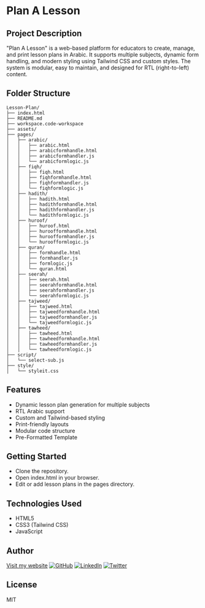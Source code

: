 # Plan A Lesson

## Project Description
"Plan A Lesson" is a web-based platform for educators to create, manage, and print lesson plans in Arabic. It supports multiple subjects, dynamic form handling, and modern styling using Tailwind CSS and custom styles. The system is modular, easy to maintain, and designed for RTL (right-to-left) content.

## Folder Structure
```
Lesson-Plan/
├── index.html
├── README.md
├── workspace.code-workspace
├── assets/
├── pages/
│   ├── arabic/
│   │   ├── arabic.html
│   │   ├── arabicformhandle.html
│   │   ├── arabicformhandler.js
│   │   └── arabicformlogic.js
│   ├── fiqh/
│   │   ├── fiqh.html
│   │   ├── fiqhformhandle.html
│   │   ├── fiqhformhandler.js
│   │   └── fiqhformlogic.js
│   ├── hadith/
│   │   ├── hadith.html
│   │   ├── hadithformhandle.html
│   │   ├── hadithformhandler.js
│   │   └── hadithformlogic.js
│   ├── huroof/
│   │   ├── huroof.html
│   │   ├── huroofformhandle.html
│   │   ├── huroofformhandler.js
│   │   └── huroofformlogic.js
│   ├── quran/
│   │   ├── formhandle.html
│   │   ├── formhandler.js
│   │   ├── formlogic.js
│   │   └── quran.html
│   ├── seerah/
│   │   ├── seerah.html
│   │   ├── seerahformhandle.html
│   │   ├── seerahformhandler.js
│   │   └── seerahformlogic.js
│   ├── tajweed/
│   │   ├── tajweed.html
│   │   ├── tajweedformhandle.html
│   │   ├── tajweedformhandler.js
│   │   └── tajweedformlogic.js
│   ├── tawheed/
│   │   ├── tawheed.html
│   │   ├── tawheedformhandle.html
│   │   ├── tawheedformhandler.js
│   │   └── tawheedformlogic.js
├── script/
│   └── select-sub.js
├── style/
│   └── styleit.css

```
## Features
- Dynamic lesson plan generation for multiple subjects
- RTL Arabic support
- Custom and Tailwind-based styling
- Print-friendly layouts
- Modular code structure
- Pre-Formatted Template

## Getting Started
- Clone the repository.
- Open index.html in your browser.
- Edit or add lesson plans in the pages directory.

## Technologies Used
- HTML5
- CSS3 (Tailwind CSS)
- JavaScript

## Author
[Visit my website](https://atomicustadh.pages.dev/ "Author's website")
[![GitHub](https://img.shields.io/badge/GitHub-100000?style=flat-square&logo=github&logoColor=white)](https://github.com/atomic-ustadh)
[![LinkedIn](https://img.shields.io/badge/LinkedIn-0077B5?style=flat-square&logo=linkedin&logoColor=white)](https://linkedin.com/in/atomic-ustadh)
[![Twitter](https://img.shields.io/badge/Twitter-1DA1F2?style=flat-square&logo=twitter&logoColor=white)](https://x.com/atomicustadh)




## License
MIT







